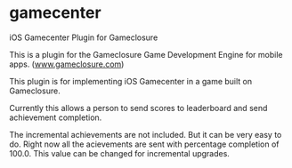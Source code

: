 gamecenter
==========

iOS Gamecenter Plugin for Gameclosure


This is a plugin for the Gameclosure Game Development Engine for mobile apps. (www.gameclosure.com)

This plugin is for implementing iOS Gamecenter in a game built on Gameclosure.

Currently this allows a person to send scores to leaderboard and send achievement completion.

The incremental achievements are not included. But it can be very easy to do. Right now all the acievements are sent with percentage completion of 100.0. This value can be changed for incremental upgrades.
